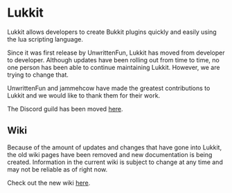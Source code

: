 # Lukkit

Lukkit allows developers to create Bukkit plugins quickly and easily using the lua scripting language.

Since it was first release by UnwrittenFun, Lukkit has moved from developer to developer. Although updates have been rolling out from time to time, no one person has been able to continue maintaining Lukkit. However, we are trying to change that. 

UnwrittenFun and jammehcow have made the greatest contributions to Lukkit and we would like to thank them for their work.

The Discord guild has been moved [here](https://discord.gg/mhsyabW).

## Wiki

Because of the amount of updates and changes that have gone into Lukkit, the old wiki pages have been removed and new documentation is being created. Information in the current wiki is subject to change at any time and may not be reliable as of right now.

Check out the new wiki [here](https://lukkit.net).
